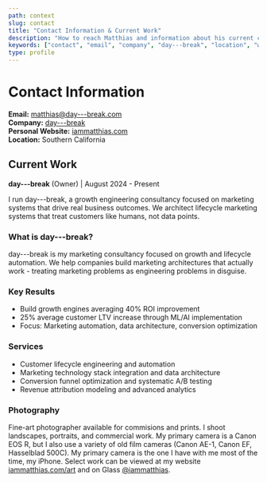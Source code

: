 ```yaml
---
path: context
slug: contact
title: "Contact Information & Current Work"
description: "How to reach Matthias and information about his current company day---break"
keywords: ["contact", "email", "company", "day---break", "location", "work"]
type: profile
---
```


# Contact Information

**Email:** matthias@day---break.com  
**Company:** [day---break](https://day---break.com)  
**Personal Website:** [iammatthias.com](https://iammatthias.com)  
**Location:** Southern California

## Current Work

**day---break** (Owner) | August 2024 - Present

I run day---break, a growth engineering consultancy focused on marketing systems that drive real business outcomes. We architect lifecycle marketing systems that treat customers like humans, not data points.

### What is day---break?

day---break is my marketing consultancy focused on growth and lifecycle automation. We help companies build marketing architectures that actually work - treating marketing problems as engineering problems in disguise.

### Key Results

- Build growth engines averaging 40% ROI improvement
- 25% average customer LTV increase through ML/AI implementation
- Focus: Marketing automation, data architecture, conversion optimization

### Services

- Customer lifecycle engineering and automation
- Marketing technology stack integration and data architecture
- Conversion funnel optimization and systematic A/B testing
- Revenue attribution modeling and advanced analytics

### Photography

Fine-art photographer available for commisions and prints. I shoot landscapes, portraits, and commercial work. My primary camera is a Canon EOS R, but I also use a variety of old film cameras (Canon AE-1, Canon EF, Hasselblad 500C). My primary camera is the one I have with me most of the time, my iPhone. Select work can be viewed at my website [iammatthias.com/art](https://iammatthias.com/art) and on Glass [@iammatthias](https://glass.photo/iam).
